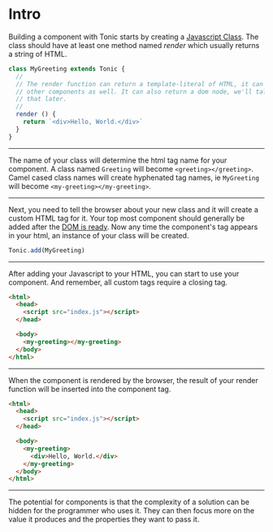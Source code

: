 # Intro

Building a component with Tonic starts by creating a [Javascript Class][0].
The class should have at least one method named *render* which usually returns
a string of HTML.

```js
class MyGreeting extends Tonic {
  //
  // The render function can return a template-literal of HTML, it can include
  // other components as well. It can also return a dom node, we'll talk about
  // that later.
  //
  render () {
    return `<div>Hello, World.</div>`
  }
}
```

---

The name of your class will determine the html tag name for your component. A
class named `Greeting` will become `<greeting></greeting>`. Camel cased class
names will create hyphenated tag names, ie `MyGreeting` will become
`<my-greeting></my-greeting>`.

---

Next, you need to tell the browser about your new class and it will create a
custom HTML tag for it. Your top most component should generally be added after
the [DOM is ready][2]. Now any time the component's tag appears in your html, an
instance of your class will be created.

```js
Tonic.add(MyGreeting)
```

---

After adding your Javascript to your HTML, you can start to use your component.
And remember, all custom tags require a closing tag.

```html
<html>
  <head>
    <script src="index.js"></script>
  </head>

  <body>
    <my-greeting></my-greeting>
  </body>
</html>
```

---

When the component is rendered by the browser, the result of your render
function will be inserted into the component tag.

```html
<html>
  <head>
    <script src="index.js"></script>
  </head>

  <body>
    <my-greeting>
      <div>Hello, World.</div>
    </my-greeting>
  </body>
</html>
```

---

The potential for components is that the complexity of a solution can be
hidden for the programmer who uses it. They can then focus more on the value
it produces and the properties they want to pass it.


[0]:https://developer.mozilla.org/en-US/docs/Web/JavaScript/Reference/Classes
[1]:https://developer.mozilla.org/en-US/docs/Web/JavaScript/Reference/Template_literals
[2]:https://caniuse.com/#search=domcontentloaded
